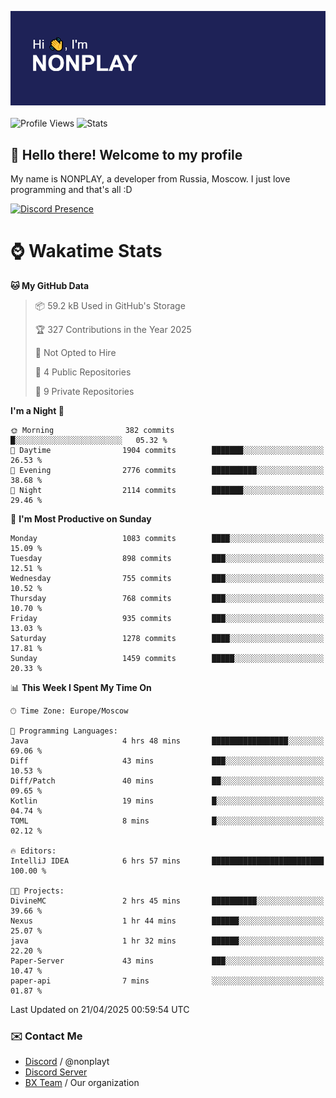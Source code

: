 ![Discord Presence](./header.png)
<br></br>
![Profile Views](https://komarev.com/ghpvc/?username=NONPLAYT&color=blue&style=for-the-badge)
![Stats](https://img.shields.io/badge/0%25-OPTIMIZED-orange?style=for-the-badge)


## :wave: Hello there! Welcome to my profile

My name is NONPLAY, a developer from Russia, Moscow. I just love programming and that's all :D

[![Discord Presence](https://lanyard.cnrad.dev/api/597087584090587177?showDisplayName=true)](https://discord.com/users/597087584090587177) 

# ⌚ Wakatime Stats

<!--START_SECTION:waka-->
**🐱 My GitHub Data** 

> 📦 59.2 kB Used in GitHub's Storage 
 > 
> 🏆 327 Contributions in the Year 2025
 > 
> 🚫 Not Opted to Hire
 > 
> 📜 4 Public Repositories 
 > 
> 🔑 9 Private Repositories 
 > 
**I'm a Night 🦉** 

```text
🌞 Morning                382 commits         █░░░░░░░░░░░░░░░░░░░░░░░░   05.32 % 
🌆 Daytime                1904 commits        ███████░░░░░░░░░░░░░░░░░░   26.53 % 
🌃 Evening                2776 commits        ██████████░░░░░░░░░░░░░░░   38.68 % 
🌙 Night                  2114 commits        ███████░░░░░░░░░░░░░░░░░░   29.46 % 
```
📅 **I'm Most Productive on Sunday** 

```text
Monday                   1083 commits        ████░░░░░░░░░░░░░░░░░░░░░   15.09 % 
Tuesday                  898 commits         ███░░░░░░░░░░░░░░░░░░░░░░   12.51 % 
Wednesday                755 commits         ███░░░░░░░░░░░░░░░░░░░░░░   10.52 % 
Thursday                 768 commits         ███░░░░░░░░░░░░░░░░░░░░░░   10.70 % 
Friday                   935 commits         ███░░░░░░░░░░░░░░░░░░░░░░   13.03 % 
Saturday                 1278 commits        ████░░░░░░░░░░░░░░░░░░░░░   17.81 % 
Sunday                   1459 commits        █████░░░░░░░░░░░░░░░░░░░░   20.33 % 
```


📊 **This Week I Spent My Time On** 

```text
🕑︎ Time Zone: Europe/Moscow

💬 Programming Languages: 
Java                     4 hrs 48 mins       █████████████████░░░░░░░░   69.06 % 
Diff                     43 mins             ███░░░░░░░░░░░░░░░░░░░░░░   10.53 % 
Diff/Patch               40 mins             ██░░░░░░░░░░░░░░░░░░░░░░░   09.65 % 
Kotlin                   19 mins             █░░░░░░░░░░░░░░░░░░░░░░░░   04.74 % 
TOML                     8 mins              █░░░░░░░░░░░░░░░░░░░░░░░░   02.12 % 

🔥 Editors: 
IntelliJ IDEA            6 hrs 57 mins       █████████████████████████   100.00 % 

🐱‍💻 Projects: 
DivineMC                 2 hrs 45 mins       ██████████░░░░░░░░░░░░░░░   39.66 % 
Nexus                    1 hr 44 mins        ██████░░░░░░░░░░░░░░░░░░░   25.07 % 
java                     1 hr 32 mins        ██████░░░░░░░░░░░░░░░░░░░   22.20 % 
Paper-Server             43 mins             ███░░░░░░░░░░░░░░░░░░░░░░   10.47 % 
paper-api                7 mins              ░░░░░░░░░░░░░░░░░░░░░░░░░   01.87 % 
```


 Last Updated on 21/04/2025 00:59:54 UTC
<!--END_SECTION:waka-->

### ✉️ Contact Me

- [Discord](https://discord.com/users/597087584090587177) / @nonplayt
- [Discord Server](https://discord.gg/p7cxhw7E2M)
- [BX Team](https://github.com/BX-Team) / Our organization
